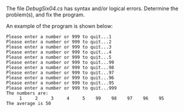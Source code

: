 The file *DebugSix04.cs*  has syntax and/or logical errors.  Determine the problem(s), and fix the program.

An example of the program is shown below: 
```
Please enter a number or 999 to quit...1
Please enter a number or 999 to quit...2
Please enter a number or 999 to quit...3
Please enter a number or 999 to quit...4
Please enter a number or 999 to quit...5
Please enter a number or 999 to quit...99
Please enter a number or 999 to quit...98
Please enter a number or 999 to quit...97
Please enter a number or 999 to quit...96
Please enter a number or 999 to quit...95
Please enter a number or 999 to quit...999
The numbers are:
     1     2     3     4     5    99    98    97    96    95
The average is 50
```

